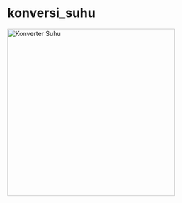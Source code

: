 # konversi_suhu

<img width="378" alt="Konverter Suhu" src="https://user-images.githubusercontent.com/89894405/157597176-6ea1d16d-74cc-4dfc-9a2f-e1ca20bc819c.png">